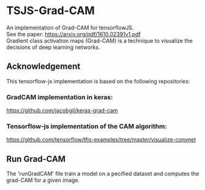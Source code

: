 # TSJS-Grad-CAM
An implementation of Grad-CAM for tensorflowJS.   
See the paper: https://arxiv.org/pdf/1610.02391v1.pdf   
Gradient class activation maps (Grad-CAM) is a technique to visualize the decisions of deep learning networks. 

## Acknowledgement
This tensorflow-js implementation is based on the following repositories:
### GradCAM implementation in keras:
https://github.com/jacobgil/keras-grad-cam
### Tensorflow-js implementation of the CAM algorithm:
https://github.com/tensorflow/tfjs-examples/tree/master/visualize-convnet

## Run Grad-CAM
The 'runGradCAM' file train a model on a pecified dataset and computes the grad-CAM for a given image.

